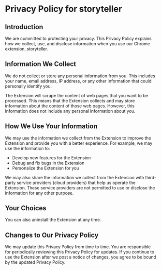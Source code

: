 # Privacy Policy for storyteller

## Introduction

We are committed to protecting your privacy. This Privacy Policy explains how we collect, use, and disclose information when you use our Chrome extension, storyteller.

## Information We Collect

We do not collect or store any personal information from you. This includes your name, email address, IP address, or any other information that could personally identify you.

The Extension will scrape the content of web pages that you want to be processed. This means that the Extension collects and may store information about the content of those web pages. However, this information does not include any personal information about you.

## How We Use Your Information

We may use the information we collect from the Extension to improve the Extension and provide you with a better experience. For example, we may use the information to:

- Develop new features for the Extension
- Debug and fix bugs in the Extension
- Personalize the Extension for you

We may also share the information we collect from the Extension with third-party service providers (cloud providers) that help us operate the Extension. These service providers are not permitted to use or disclose the information for any other purpose.

## Your Choices

You can also uninstall the Extension at any time.

## Changes to Our Privacy Policy

We may update this Privacy Policy from time to time. You are responsible for periodically reviewing this Privacy Policy for updates. If you continue to use the Extension after we post a notice of changes, you agree to be bound by the updated Privacy Policy.

